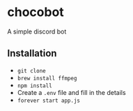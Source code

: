 # chocobot
A simple discord bot

## Installation
* `git clone`
* `brew install ffmpeg`
* `npm install`
* Create a `.env` file and fill in the details
* `forever start app.js`
